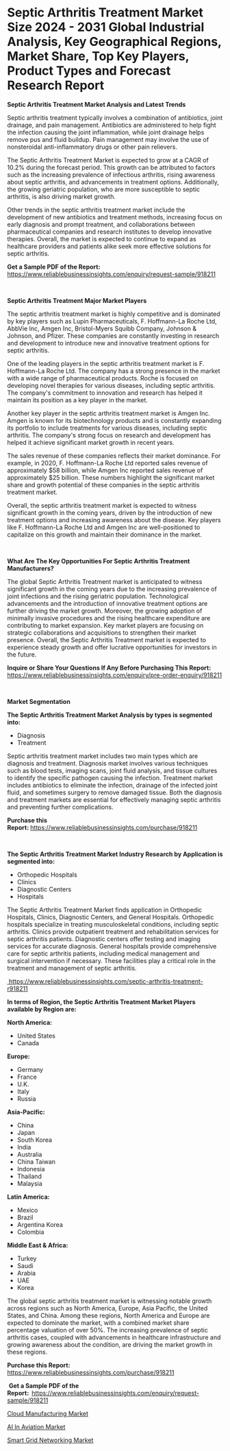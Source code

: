 <p><h1>Septic Arthritis Treatment Market Size 2024 - 2031 Global Industrial Analysis, Key Geographical Regions, Market Share, Top Key Players, Product Types and Forecast Research Report</h1></p><p><strong>Septic Arthritis Treatment Market Analysis and Latest Trends</strong></p>
<p><p>Septic arthritis treatment typically involves a combination of antibiotics, joint drainage, and pain management. Antibiotics are administered to help fight the infection causing the joint inflammation, while joint drainage helps remove pus and fluid buildup. Pain management may involve the use of nonsteroidal anti-inflammatory drugs or other pain relievers.</p><p>The Septic Arthritis Treatment Market is expected to grow at a CAGR of 10.2% during the forecast period. This growth can be attributed to factors such as the increasing prevalence of infectious arthritis, rising awareness about septic arthritis, and advancements in treatment options. Additionally, the growing geriatric population, who are more susceptible to septic arthritis, is also driving market growth.</p><p>Other trends in the septic arthritis treatment market include the development of new antibiotics and treatment methods, increasing focus on early diagnosis and prompt treatment, and collaborations between pharmaceutical companies and research institutes to develop innovative therapies. Overall, the market is expected to continue to expand as healthcare providers and patients alike seek more effective solutions for septic arthritis.</p></p>
<p><strong>Get a Sample PDF of the Report:&nbsp;</strong> <a href="https://www.reliablebusinessinsights.com/enquiry/request-sample/918211">https://www.reliablebusinessinsights.com/enquiry/request-sample/918211</a></p>
<p>&nbsp;</p>
<p><strong>Septic Arthritis Treatment Major Market Players</strong></p>
<p><p>The septic arthritis treatment market is highly competitive and is dominated by key players such as Lupin Pharmaceuticals, F. Hoffmann-La Roche Ltd, AbbVie Inc, Amgen Inc, Bristol-Myers Squibb Company, Johnson & Johnson, and Pfizer. These companies are constantly investing in research and development to introduce new and innovative treatment options for septic arthritis.</p><p>One of the leading players in the septic arthritis treatment market is F. Hoffmann-La Roche Ltd. The company has a strong presence in the market with a wide range of pharmaceutical products. Roche is focused on developing novel therapies for various diseases, including septic arthritis. The company's commitment to innovation and research has helped it maintain its position as a key player in the market.</p><p>Another key player in the septic arthritis treatment market is Amgen Inc. Amgen is known for its biotechnology products and is constantly expanding its portfolio to include treatments for various diseases, including septic arthritis. The company's strong focus on research and development has helped it achieve significant market growth in recent years.</p><p>The sales revenue of these companies reflects their market dominance. For example, in 2020, F. Hoffmann-La Roche Ltd reported sales revenue of approximately $58 billion, while Amgen Inc reported sales revenue of approximately $25 billion. These numbers highlight the significant market share and growth potential of these companies in the septic arthritis treatment market.</p><p>Overall, the septic arthritis treatment market is expected to witness significant growth in the coming years, driven by the introduction of new treatment options and increasing awareness about the disease. Key players like F. Hoffmann-La Roche Ltd and Amgen Inc are well-positioned to capitalize on this growth and maintain their dominance in the market.</p></p>
<p>&nbsp;</p>
<p><strong>What Are The Key Opportunities For Septic Arthritis Treatment Manufacturers?</strong></p>
<p><p>The global Septic Arthritis Treatment market is anticipated to witness significant growth in the coming years due to the increasing prevalence of joint infections and the rising geriatric population. Technological advancements and the introduction of innovative treatment options are further driving the market growth. Moreover, the growing adoption of minimally invasive procedures and the rising healthcare expenditure are contributing to market expansion. Key market players are focusing on strategic collaborations and acquisitions to strengthen their market presence. Overall, the Septic Arthritis Treatment market is expected to experience steady growth and offer lucrative opportunities for investors in the future.</p></p>
<p><strong>Inquire or Share Your Questions If Any Before Purchasing This Report:</strong> <a href="https://www.reliablebusinessinsights.com/enquiry/pre-order-enquiry/918211">https://www.reliablebusinessinsights.com/enquiry/pre-order-enquiry/918211</a></p>
<p>&nbsp;</p>
<p><strong>Market Segmentation</strong></p>
<p><strong>The Septic Arthritis Treatment Market Analysis by types is segmented into:</strong></p>
<p><ul><li>Diagnosis</li><li>Treatment</li></ul></p>
<p><p>Septic arthritis treatment market includes two main types which are diagnosis and treatment. Diagnosis market involves various techniques such as blood tests, imaging scans, joint fluid analysis, and tissue cultures to identify the specific pathogen causing the infection. Treatment market includes antibiotics to eliminate the infection, drainage of the infected joint fluid, and sometimes surgery to remove damaged tissue. Both the diagnosis and treatment markets are essential for effectively managing septic arthritis and preventing further complications.</p></p>
<p><strong>Purchase this Report:&nbsp;</strong><a href="https://www.reliablebusinessinsights.com/purchase/918211">https://www.reliablebusinessinsights.com/purchase/918211</a></p>
<p>&nbsp;</p>
<p><strong>The Septic Arthritis Treatment Market Industry Research by Application is segmented into:</strong></p>
<p><ul><li>Orthopedic Hospitals</li><li>Clinics</li><li>Diagnostic Centers</li><li>Hospitals</li></ul></p>
<p><p>The Septic Arthritis Treatment Market finds application in Orthopedic Hospitals, Clinics, Diagnostic Centers, and General Hospitals. Orthopedic hospitals specialize in treating musculoskeletal conditions, including septic arthritis. Clinics provide outpatient treatment and rehabilitation services for septic arthritis patients. Diagnostic centers offer testing and imaging services for accurate diagnosis. General hospitals provide comprehensive care for septic arthritis patients, including medical management and surgical intervention if necessary. These facilities play a critical role in the treatment and management of septic arthritis.</p></p>
<p><a href="https://www.reliablebusinessinsights.com/septic-arthritis-treatment-r918211">&nbsp;https://www.reliablebusinessinsights.com/septic-arthritis-treatment-r918211</a></p>
<p><strong>In terms of Region, the Septic Arthritis Treatment Market Players available by Region are:</strong></p>
<p>
    <p> <strong> North America: </strong>
        <ul>
            <li>United States</li>
            <li>Canada</li>
        </ul>
        </p> 
    <p> <strong> Europe: </strong>
        <ul>
            <li>Germany</li>
            <li>France</li>
            <li>U.K.</li>
            <li>Italy</li>
            <li>Russia</li>
        </ul>
        </p> 
    <p> <strong> Asia-Pacific: </strong>
        <ul>
            <li>China</li>
            <li>Japan</li>
            <li>South Korea</li>
            <li>India</li>
            <li>Australia</li>
            <li>China Taiwan</li>
            <li>Indonesia</li>
            <li>Thailand</li>
            <li>Malaysia</li>
        </ul>
        </p> 
    <p> <strong> Latin America: </strong>
        <ul>
            <li>Mexico</li>
            <li>Brazil</li>
            <li>Argentina Korea</li>
            <li>Colombia</li>
        </ul>
        </p> 
    <p> <strong> Middle East & Africa: </strong>
        <ul>
            <li>Turkey</li>
            <li>Saudi</li>
            <li>Arabia</li>
            <li>UAE</li>
            <li>Korea</li>
        </ul>
    </p>
    </p>
<p><p>The global septic arthritis treatment market is witnessing notable growth across regions such as North America, Europe, Asia Pacific, the United States, and China. Among these regions, North America and Europe are expected to dominate the market, with a combined market share percentage valuation of over 50%. The increasing prevalence of septic arthritis cases, coupled with advancements in healthcare infrastructure and growing awareness about the condition, are driving the market growth in these regions.</p></p>
<p><strong>Purchase this Report: </strong><a href="https://www.reliablebusinessinsights.com/purchase/918211">https://www.reliablebusinessinsights.com/purchase/918211</a></p>
<p>&nbsp;<strong>Get a Sample PDF of the Report:&nbsp;&nbsp;</strong><a href="https://www.reliablebusinessinsights.com/enquiry/request-sample/918211">https://www.reliablebusinessinsights.com/enquiry/request-sample/918211</a></p>
<p><strong></strong></p>
<p><p><a href="https://github.com/qrkceaah30/Market-Research-Report-List-1/blob/main/cloud-manufacturing-market.md">Cloud Manufacturing Market</a></p><p><a href="https://github.com/yadanielu/Market-Research-Report-List-1/blob/main/ai-in-aviation-market.md">AI In Aviation Market</a></p><p><a href="https://github.com/caicuccucga/Market-Research-Report-List-1/blob/main/smart-grid-networking-market.md">Smart Grid Networking Market</a></p></p>